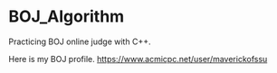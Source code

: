 # BOJ_Algorithm
Practicing BOJ online judge with C++.

Here is my BOJ profile.
<https://www.acmicpc.net/user/maverickofssu>
